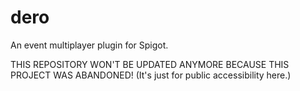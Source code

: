 # dero
An event multiplayer plugin for Spigot.

THIS REPOSITORY WON'T BE UPDATED ANYMORE BECAUSE THIS PROJECT WAS ABANDONED!
(It's just for public accessibility here.)
